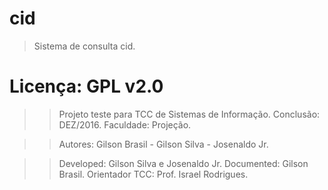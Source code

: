 # cid
> Sistema de consulta cid.

# Licença: GPL v2.0

>> Projeto teste para TCC de Sistemas de Informação.
> Conclusão: DEZ/2016.
> Faculdade: Projeção.

>> Autores: Gilson Brasil - Gilson Silva - Josenaldo Jr.

>> Developed: Gilson Silva e Josenaldo Jr.
>> Documented: Gilson Brasil.
>> Orientador TCC: Prof. Israel Rodrigues.
